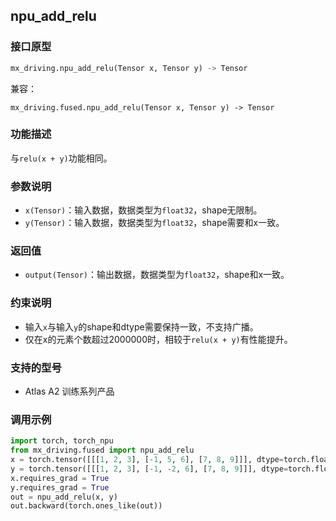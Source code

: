 ## npu_add_relu
### 接口原型
```python
mx_driving.npu_add_relu(Tensor x, Tensor y) -> Tensor
```
兼容：
```
mx_driving.fused.npu_add_relu(Tensor x, Tensor y) -> Tensor
```
### 功能描述
与`relu(x + y)`功能相同。
### 参数说明
- `x(Tensor)`：输入数据，数据类型为`float32`，shape无限制。
- `y(Tensor)`：输入数据，数据类型为`float32`，shape需要和x一致。
### 返回值
- `output(Tensor)`：输出数据，数据类型为`float32`，shape和x一致。
### 约束说明
- 输入`x`与输入`y`的shape和dtype需要保持一致，不支持广播。
- 仅在x的元素个数超过2000000时，相较于`relu(x + y)`有性能提升。
### 支持的型号
- Atlas A2 训练系列产品
### 调用示例
```python
import torch, torch_npu
from mx_driving.fused import npu_add_relu
x = torch.tensor([[[1, 2, 3], [-1, 5, 6], [7, 8, 9]]], dtype=torch.float32).npu()
y = torch.tensor([[[1, 2, 3], [-1, -2, 6], [7, 8, 9]]], dtype=torch.float32).npu()
x.requires_grad = True
y.requires_grad = True
out = npu_add_relu(x, y)
out.backward(torch.ones_like(out))
```